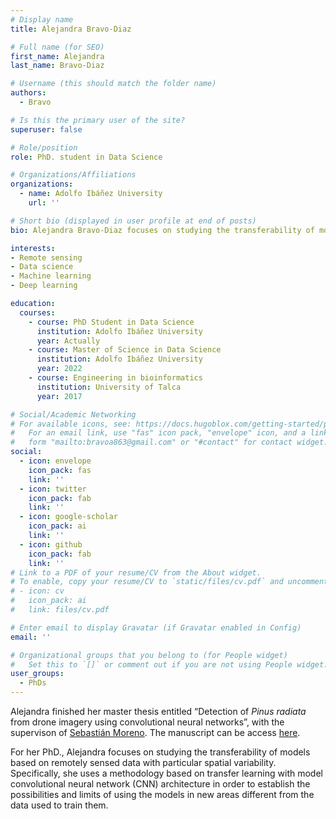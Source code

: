 ```yaml
---
# Display name
title: Alejandra Bravo-Diaz

# Full name (for SEO)
first_name: Alejandra
last_name: Bravo-Diaz

# Username (this should match the folder name)
authors:
  - Bravo

# Is this the primary user of the site?
superuser: false

# Role/position
role: PhD. student in Data Science

# Organizations/Affiliations
organizations:
  - name: Adolfo Ibáñez University 
    url: ''

# Short bio (displayed in user profile at end of posts)
bio: Alejandra Bravo-Diaz focuses on studying the transferability of models based on remotely sensed data with particular spatial variability. Specifically, she uses a methodology based on transfer learning with model convolutional neural network (CNN) architecture in order to establish the possibilities and limits of using the models in new areas different from the data used to train them.

interests:
- Remote sensing 
- Data science 
- Machine learning 
- Deep learning

education:
  courses:
    - course: PhD Student in Data Science
      institution: Adolfo Ibáñez University 
      year: Actually
    - course: Master of Science in Data Science
      institution: Adolfo Ibáñez University 
      year: 2022
    - course: Engineering in bioinformatics
      institution: University of Talca 
      year: 2017

# Social/Academic Networking
# For available icons, see: https://docs.hugoblox.com/getting-started/page-builder/#icons
#   For an email link, use "fas" icon pack, "envelope" icon, and a link in the
#   form "mailto:bravoa863@gmail.com" or "#contact" for contact widget.
social:
  - icon: envelope
    icon_pack: fas
    link: ''
  - icon: twitter
    icon_pack: fab
    link: ''
  - icon: google-scholar
    icon_pack: ai
    link: ''
  - icon: github
    icon_pack: fab
    link: ''
# Link to a PDF of your resume/CV from the About widget.
# To enable, copy your resume/CV to `static/files/cv.pdf` and uncomment the lines below.
# - icon: cv
#   icon_pack: ai
#   link: files/cv.pdf

# Enter email to display Gravatar (if Gravatar enabled in Config)
email: ''

# Organizational groups that you belong to (for People widget)
#   Set this to `[]` or comment out if you are not using People widget.
user_groups:
  - PhDs
---
```


Alejandra finished her master thesis entitled “Detection of _Pinus radiata_ from drone imagery using convolutional neural networks”, with the supervison of [Sebastián Moreno](https://www.javierlopatin.com/author/sebastian-moreno-a/). The manuscript can be access [here](https://drive.google.com/file/d/1-p9pdRN4fQx7-DCaLf8lcIIHDoWDOezv/view?usp=drive_link).

For her PhD., Alejandra focuses on studying the transferability of models based on remotely sensed data with particular spatial variability. Specifically, she uses a methodology based on transfer learning with model convolutional neural network (CNN) architecture in order to establish the possibilities and limits of using the models in new areas different from the data used to train them.